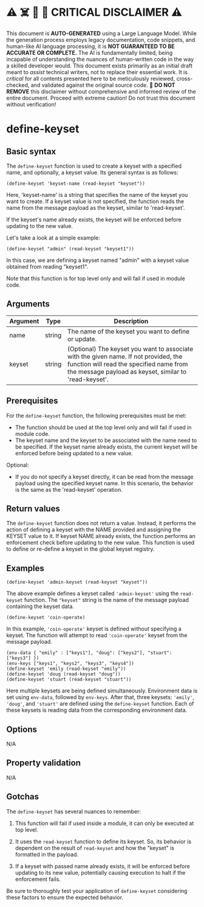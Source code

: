 
# ⚠️ ☠️ 🔮 🤖 CRITICAL DISCLAIMER ⚠️

 
This document is **AUTO-GENERATED** using a Large Language Model. While the generation process employs legacy documentation, code snippets, and human-like AI language processing, it is **NOT GUARANTEED TO BE ACCURATE OR COMPLETE.** The AI is fundamentally limited, being incapable of understanding the nuances of human-written code in the way a skilled developer would. This document exists primarily as an initial draft meant to *assist* technical writers, not to replace their essential work. It is *critical* for all contents presented here to be meticulously reviewed, cross-checked, and validated against the original source code. 🚫 **DO NOT REMOVE** this disclaimer without comprehensive and informed review of the entire document. Proceed with extreme caution! Do not trust this document without verification!

# define-keyset

## Basic syntax

The `define-keyset` function is used to create a keyset with a specified name, and optionally, a keyset value. Its general syntax is as follows:

```pact
(define-keyset 'keyset-name (read-keyset "keyset"))
```

Here, 'keyset-name' is a string that specifies the name of the keyset you want to create. If a keyset value is not specified, the function reads the name from the message payload as the keyset, similar to 'read-keyset'. 

If the keyset's name already exists, the keyset will be enforced before updating to the new value. 

Let's take a look at a simple example:

```pact
(define-keyset "admin" (read-keyset "keyset1"))
```

In this case, we are defining a keyset named "admin" with a keyset value obtained from reading "keyset1".

Note that this function is for top level only and will fail if used in module code.

## Arguments

| Argument | Type | Description |
| -------- | ---- | ----------- |
| name     | string | The name of the keyset you want to define or update. |
| keyset   | string | (Optional) The keyset you want to associate with the given name. If not provided, the function will read the specified name from the message payload as keyset, similar to 'read-keyset'. |


## Prerequisites

For the `define-keyset` function, the following prerequisites must be met:

- The function should be used at the top level only and will fail if used in module code.
- The keyset name and the keyset to be associated with the name need to be specified. If the keyset name already exists, the current keyset will be enforced before being updated to a new value.
  
Optional: 

- If you do not specify a keyset directly, it can be read from the message payload using the specified keyset name. In this scenario, the behavior is the same as the 'read-keyset' operation.

## Return values

The `define-keyset` function does not return a value. Instead, it performs the action of defining a keyset with the NAME provided and assigning the KEYSET value to it. If keyset NAME already exists, the function performs an enforcement check before updating to the new value. This function is used to define or re-define a keyset in the global keyset registry.

## Examples

```pact
(define-keyset 'admin-keyset (read-keyset "keyset"))
```

The above example defines a keyset called `'admin-keyset'` using the `read-keyset` function. The `"keyset"` string is the name of the message payload containing the keyset data.

```pact
(define-keyset 'coin-operate)
```

In this example, `'coin-operate'` keyset is defined without specifying a keyset. The function will attempt to read `'coin-operate'` keyset from the message payload.


```pact
(env-data { "emily" : ["keys1"], "doug": ["keys2"], "stuart": ["keys3"] })
(env-keys ["keys1", "keys2", "keys3", "keys4"])
(define-keyset 'emily (read-keyset "emily"))
(define-keyset 'doug (read-keyset "doug"))
(define-keyset 'stuart (read-keyset "stuart"))
```

Here multiple keysets are being defined simultaneously. Environment data is set using `env-data`, followed by `env-keys`. After that, three keysets: `'emily'`, `'doug'`, and `'stuart'` are defined using the `define-keyset` function. Each of these keysets is reading data from the corresponding environment data.


## Options

N/A

## Property validation

N/A

## Gotchas

The `define-keyset` has several nuances to remember:

1) This function will fail if used inside a module, it can only be executed at top level.

2) It uses the `read-keyset` function to define its keyset. So, its behavior is dependent on the result of `read-keyset` and how the "keyset" is formatted in the payload.

3) If a keyset with passed name already exists, it will be enforced before updating to its new value, potentially causing execution to halt if the enforcement fails. 

Be sure to thoroughly test your application of `define-keyset` considering these factors to ensure the expected behavior.

